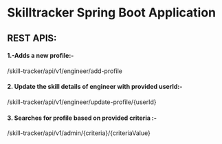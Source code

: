 # Skilltracker Spring Boot Application

## REST APIS:

#### 1.-Adds a new profile:-
/skill-tracker/api/v1/engineer/add-profile 

#### 2. Update the skill details of engineer with provided userId:-
/skill-tracker/api/v1/engineer/update-profile/{userId} 

#### 3. Searches for profile based on provided criteria :-
/skill-tracker/api/v1/admin/{criteria}/{criteriaValue}
